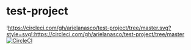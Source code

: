 # test-project
!https://circleci.com/gh/arielanasco/test-project/tree/master.svg?style=svg!:https://circleci.com/gh/arielanasco/test-project/tree/master
[![CircleCI](https://circleci.com/gh/arielanasco/test-project/tree/master.svg?style=svg)](https://circleci.com/gh/arielanasco/test-project/tree/master)
